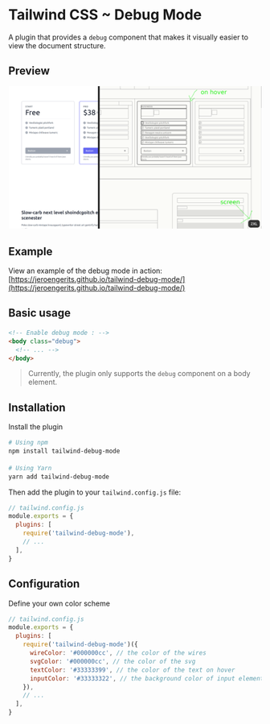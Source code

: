 # Tailwind CSS ~ Debug Mode

A plugin that provides a `debug` component that makes it visually easier to view the document structure.

## Preview

![](static/examle.png)

## Example

View an example of the debug mode in action: [https://jeroengerits.github.io/tailwind-debug-mode/](https://jeroengerits.github.io/tailwind-debug-mode/)

## Basic usage

```html
<!-- Enable debug mode : -->
<body class="debug">
  <!-- ... -->
</body>
```

> Currently, the plugin only supports the `debug` component on a body element.

## Installation

Install the plugin

```sh
# Using npm
npm install tailwind-debug-mode

# Using Yarn
yarn add tailwind-debug-mode
```

Then add the plugin to your `tailwind.config.js` file:

```js
// tailwind.config.js
module.exports = {
  plugins: [
    require('tailwind-debug-mode'),
    // ...
  ],
}
```

## Configuration

Define your own color scheme

```js
// tailwind.config.js
module.exports = {
  plugins: [
    require('tailwind-debug-mode')({
      wireColor: '#000000cc', // the color of the wires
      svgColor: '#000000cc', // the color of the svg
      textColor: '#33333399', // the color of the text on hover
      inputColor: '#33333322', // the background color of input elements
    }),
    // ...
  ],
}
```
